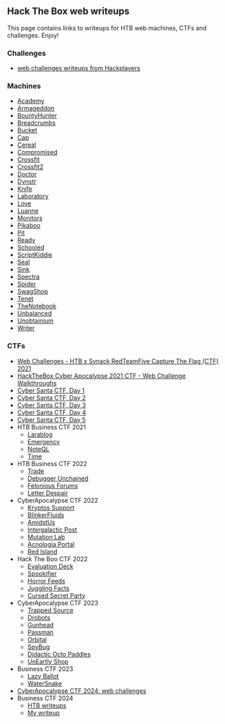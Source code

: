 ## Hack The Box web writeups

This page contains links to writeups for HTB web machines, CTFs and challenges. Enjoy!

### Challenges

- [web challenges writeups from Hackplayers](https://github.com/Hackplayers/hackthebox-writeups/tree/master/challenges/web)

### Machines

- [Academy](https://www.youtube.com/watch?v=yQl5RA6APyQ)
- [Armageddon](https://www.youtube.com/watch?v=8ikdbyOQsLg)
- [BountyHunter](https://www.youtube.com/watch?v=5axsDhumfhU)
- [Breadcrumbs](https://www.youtube.com/watch?v=gLPnIIGa0FU)
- [Bucket](https://www.youtube.com/watch?v=SgWhuTxm2oY)
- [Cap](https://www.youtube.com/watch?v=O_z6o2xuvlw)
- [Cereal](https://www.youtube.com/watch?v=04ZBIioD5pA)
- [Compromised](https://www.youtube.com/watch?v=yaV09XCDDqI)
- [Crossfit](https://www.youtube.com/watch?v=Z3Lj_YN0crc)
- [Crossfit2](https://www.youtube.com/watch?v=OUjdPa11tGw)
- [Doctor](https://www.youtube.com/watch?v=JcOR9krOPFY)
- [Dynstr](https://www.youtube.com/watch?v=csxP6Vpp5js)
- [Knife](https://www.youtube.com/watch?v=93JnRTF5sQM)
- [Laboratory](https://www.youtube.com/watch?v=ozmHeApuSj8)
- [Love](https://www.youtube.com/watch?v=V_7ubkfnPK4)
- [Luanne](https://www.youtube.com/watch?v=-KxvC3NY0Wo)
- [Monitors](https://www.youtube.com/watch?v=-loZwD39ifc)
- [Pikaboo](https://www.youtube.com/watch?v=4tXFHoeOytE)
- [Pit](https://www.youtube.com/watch?v=IF5uhe1qR2I)
- [Ready](https://www.youtube.com/watch?v=bHVVYBzOX54)
- [Schooled](https://www.youtube.com/watch?v=bUfZlBMFJ2I)
- [ScriptKiddie](https://www.youtube.com/watch?v=Yn3iGF8xMQI)
- [Seal](https://www.youtube.com/watch?v=wCfztTcioU8)
- [Sink](https://www.youtube.com/watch?v=8gf5YvvY1yc)
- [Spectra](https://www.youtube.com/watch?v=mC7G3i2gV54)
- [Spider](https://www.youtube.com/watch?v=7vWY60pARUQ)
- [SwagShop](https://www.youtube.com/watch?v=qECG2_8xw_s)
- [Tenet](https://www.youtube.com/watch?v=LhdE7dXbTQw)
- [TheNotebook](https://www.youtube.com/watch?v=S4FrlMTY0GY)
- [Unbalanced](https://www.youtube.com/watch?v=L_FYYJPVywM)
- [Unobtainium](https://www.youtube.com/watch?v=UgHt_Y3vdNg)
- [Writer](https://www.youtube.com/watch?v=MkvDid7xO7o)

### CTFs

- [Web Challenges - HTB x Synack RedTeamFive Capture The Flag (CTF) 2021](https://www.youtube.com/watch?v=TrWw6vrOuLI)
- [HackTheBox Cyber Apocalypse 2021 CTF - Web Challenge Walkthroughs](https://www.youtube.com/watch?v=vqR4i730soY)
- [Cyber Santa CTF, Day 1](https://www.youtube.com/watch?v=20FkOdoMiRU&list=PLHUKi1UlEgOLEfaxrnUFUgDPHI6VKf2RK&index=32&t=274s)
- [Cyber Santa CTF, Day 2](https://www.youtube.com/watch?v=deg0CQwwN-M&list=PLHUKi1UlEgOLEfaxrnUFUgDPHI6VKf2RK&index=33&t=25s)
- [Cyber Santa CTF, Day 3](https://www.youtube.com/watch?v=3GGpyEkt8GE&list=PLHUKi1UlEgOLEfaxrnUFUgDPHI6VKf2RK&index=34&t=30s)
- [Cyber Santa CTF, Day 4](https://www.youtube.com/watch?v=JJD45W-C9mQ&list=PLHUKi1UlEgOLEfaxrnUFUgDPHI6VKf2RK&index=35&t=326s)
- [Cyber Santa CTF, Day 5](https://www.youtube.com/watch?v=tV7C6HSrtm4&list=PLHUKi1UlEgOLEfaxrnUFUgDPHI6VKf2RK&index=36)
- HTB Business CTF 2021
  - [Larablog](https://s1gh.sh/hackthebox-business-ctf-2021-web-larablog/)
  - [Emergency](https://s1gh.sh/hackthebox-business-ctf-2021-web-emergency/)
  - [NoteQL](https://s1gh.sh/hackthebox-business-ctf-2021-web-noteql/)
  - [Time](https://s1gh.sh/hackthebox-business-ctf-2021-web-time/)
- HTB Business CTF 2022
  - [Trade](https://chenzw.medium.com/htb-business-ctf-2022-trade-ff38cf6798b8)
  - [Debugger Unchained](https://github.com/xplo1t-sec/HTB-Business-CTF-2022/tree/master/Web%20-%20Debugger%20Unchained)
  - [Felonious Forums](https://github.com/xplo1t-sec/HTB-Business-CTF-2022/tree/master/Web%20-%20Felonious%20Forums)
  - [Letter Despair](https://github.com/xplo1t-sec/HTB-Business-CTF-2022/tree/master/Web%20-%20Letter%20Despair)
- CyberApocalypse CTF 2022
  - [Kryptos Support](https://infosecwriteups.com/cyber-apocalypse-ctf-2022-intergalactic-chase-write-up-6d2e89b1633e)
  - [BlinkerFluids](https://infosecwriteups.com/cyber-apocalypse-ctf-2022-intergalactic-chase-write-up-6d2e89b1633e)
  - [AmidstUs](https://infosecwriteups.com/cyber-apocalypse-ctf-2022-web-amidst-us-write-up-a6864e23c3b9)
  - [Intergalactic Post](https://infosecwriteups.com/cyber-apocalypse-ctf-2022-web-intergalactic-post-write-up-9f2b1acc5386)
  - [Mutation Lab](https://www.hackthebox.com/blog/mutation-lab-ca-ctf-2022-web-writeup)
  - [Acnologia Portal](https://www.hackthebox.com/blog/acnologia-portal-ca-ctf-2022-web-writeup)
  - [Red Island](https://www.hackthebox.com/blog/red-island-ca-ctf-2022-web-writeup)
- Hack The Boo CTF 2022
  - [Evaluation Deck](https://mukarramkhalid.com/hack-the-box-hack-the-boo-writeups/#web---evaluation-deck)
  - [Spookifier](https://mukarramkhalid.com/hack-the-box-hack-the-boo-writeups/#web---spookifier)
  - [Horror Feeds](https://mukarramkhalid.com/hack-the-box-hack-the-boo-writeups/#web---horror-feeds)
  - [Juggling Facts](https://mukarramkhalid.com/hack-the-box-hack-the-boo-writeups/#web---juggling-facts)
  - [Cursed Secret Party](https://mukarramkhalid.com/hack-the-box-hack-the-boo-writeups/#web---cursed-secret-party)
- CyberApocalypse CTF 2023
  - [Trapped Source](https://github.com/IgorSasovets/ctf-writeups/blob/master/HTB_CyberApocalypse_CTF_2023/Writeup_CyberApocalypse_Cursed_Mission_2023.pdf)
  - [Drobots](https://github.com/IgorSasovets/ctf-writeups/blob/master/HTB_CyberApocalypse_CTF_2023/Writeup_CyberApocalypse_Cursed_Mission_2023.pdf)
  - [Gunhead](https://github.com/IgorSasovets/ctf-writeups/blob/master/HTB_CyberApocalypse_CTF_2023/Writeup_CyberApocalypse_Cursed_Mission_2023.pdf)
  - [Passman](https://github.com/IgorSasovets/ctf-writeups/blob/master/HTB_CyberApocalypse_CTF_2023/Writeup_CyberApocalypse_Cursed_Mission_2023.pdf)
  - [Orbital](https://github.com/IgorSasovets/ctf-writeups/blob/master/HTB_CyberApocalypse_CTF_2023/Writeup_CyberApocalypse_Cursed_Mission_2023.pdf)
  - [SpyBug](https://github.com/sbencoding/htb_ca2023_writeups/blob/master/web/spybug.md)
  - [Didactic Octo Paddles](https://github.com/sbencoding/htb_ca2023_writeups/blob/master/web/didactic_octo_paddles.md)
  - [UnEartly Shop](https://github.com/sbencoding/htb_ca2023_writeups/tree/master/web/unearthly_shop)
- Business CTF 2023
  - [Lazy Ballot](https://github.com/IgorSasovets/ctf-writeups/blob/master/HTB_Business_CTF_2023/HTB_Business_CTF_2023.pdf)
  - [WaterSnake](https://github.com/IgorSasovets/ctf-writeups/blob/master/HTB_Business_CTF_2023/HTB_Business_CTF_2023.pdf)
- [CyberApocalypse CTF 2024: web challenges](https://github.com/hackthebox/cyber-apocalypse-2024/tree/main/web)
- Business CTF 2024
  - [HTB writeups](https://github.com/hackthebox/business-ctf-2024/tree/main/web)
  - [My writeup](https://github.com/IgorSasovets/ctf-writeups/blob/master/HTB_Business_CTF_2023/HTB_Business_CTF_2023.pdf)
